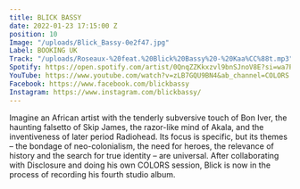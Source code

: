 ```yaml
---
title: BLICK BASSY
date: 2022-01-23 17:15:00 Z
position: 10
Image: "/uploads/Blick_Bassy-0e2f47.jpg"
Label: BOOKING UK
Track: "/uploads/Roseaux-%20feat.%20Blick%20Bassy%20-%20Kaa%CC%88t.mp3"
Spotify: https://open.spotify.com/artist/0QnqZZKkxzvl9bnSJnoV8E?si=wa7PgQ7vQSS9RaPWN9rZ0A
YouTube: https://www.youtube.com/watch?v=zLB7GQU9BN4&ab_channel=COLORS
Facebook: https://www.facebook.com/blickbassy
Instagram: https://www.instagram.com/blickbassy/
---
```


Imagine an African artist with the tenderly subversive touch of Bon Iver, the haunting falsetto of Skip James, the razor-like mind of Akala, and the inventiveness of later period Radiohead. Its focus is specific, but its themes – the bondage of neo-colonialism, the need for heroes, the relevance of history and the search for true identity – are universal. After collaborating with Disclosure and doing his own COLORS session, Blick is now in the process of recording his fourth studio album.